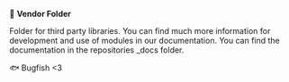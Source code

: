 📁 **Vendor Folder**

Folder for third party libraries. You can find much more information for development and use of modules in our documentation. You can find the documentation in the repositories _docs folder.

🐟 Bugfish <3
